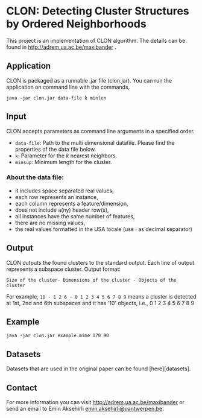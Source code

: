 
CLON: Detecting Cluster Structures by Ordered Neighborhoods
===========================================================

This project is an implementation of CLON algorithm. The details can be found in
 http://adrem.ua.ac.be/maxibander .


Application
-----------
CLON is packaged as a runnable .jar file (clon.jar). You can run the application
 on command line with the commands,

```
java -jar clon.jar data-file k minlen
```

Input
-----
CLON accepts parameters as command line arguments in a specified order. 

- `data-file`: Path to the multi dimensional datafile. Please find the 
properties of the data file below.
- `k`: Parameter for the _k_ nearest neighbors. 
- `minsup`: Minimum length for the cluster.


### About the data file:

- it includes space separated real values,
- each row represents an instance,
- each column represents a feature/dimension,
- does not include a(ny) header row(s),
- all instances have the same number of features,
- there are no missing values,
- the real values formatted in the USA locale (use . as decimal separator)


Output
------
CLON outputs the found clusters to the standard output. Each line of output
represents a subspace cluster. Output format:
```
Size of the cluster- Dimensions of the cluster - Objects of the cluster
```
For example, ```10 - 1 2 6 - 0 1 2 3 4 5 6 7 8 9``` means a cluster is
detected at 1st, 2nd and 6th subspaces and it has '10' objects, i.e.,
0 1 2 3 4 5 6 7 8 9


Example
-------

```
java -jar clon.jar example.mime 170 90
```

Datasets
--------
Datasets that are used in the original paper can be found [here][datasets].

Contact
-------
For more information you can visit http://adrem.ua.ac.be/maxibander or send
an email to Emin Aksehirli <emin.aksehirli@uantwerpen.be>.

[data-sets]:http://adrem.ua.ac.be/sites/adrem.ua.ac.be/files/CLON_datasets.tar.bz2
